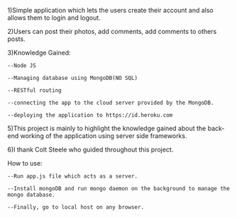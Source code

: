 1)Simple application which lets the users create their account and also allows them to login and logout.

2)Users can post their photos, add comments, add comments to others posts.

3)Knowledge Gained:
    
    --Node JS
    
    --Managing database using MongoDB(NO SQL)
    
    --RESTful routing
    
    --connecting the app to the cloud server provided by the MongoDB.
    
    --deploying the application to https://id.heroku.com
    
5)This project is mainly to highlight the knowledge gained about the back-end working of the application using server side frameworks.

6)I thank Colt Steele who guided throughout this project.

How to use:
    
    --Run app.js file which acts as a server.
    
    --Install mongoDB and run mongo daemon on the background to manage the mongo database.
    
    --Finally, go to local host on any browser.
